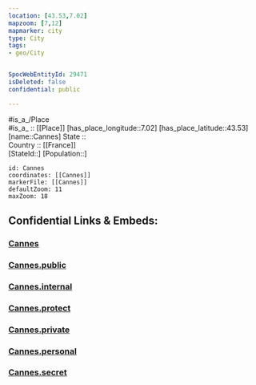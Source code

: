 ```yaml
---
location: [43.53,7.02] 
mapzoom: [7,12] 
mapmarker: city 
type: City
tags:
- geo/City


SpocWebEntityId: 29471
isDeleted: false
confidential: public

---
```

#is_a_/Place  
#is_a_ :: [[Place]] 
[has_place_longitude::7.02] 
[has_place_latitude::43.53] 
[name::Cannes] 
State ::  
Country :: [[France]]  
[StateId::] 
[Population::] 



```leaflet
id: Cannes
coordinates: [[Cannes]] 
markerFile: [[Cannes]] 
defaultZoom: 11 
maxZoom: 18
```


## Confidential Links & Embeds: 

### [Cannes](/_Standards/Earth/Continent/Europe/Europe~West/France/regions~France/Provence-Alpes-Côte_d'Azur/Cannes.md) 

### [Cannes.public](/_public/Earth/Continent/Europe/Europe~West/France/regions~France/Provence-Alpes-Côte_d'Azur/Cannes.public.md) 

### [Cannes.internal](/_internal/Earth/Continent/Europe/Europe~West/France/regions~France/Provence-Alpes-Côte_d'Azur/Cannes.internal.md) 

### [Cannes.protect](/_protect/Earth/Continent/Europe/Europe~West/France/regions~France/Provence-Alpes-Côte_d'Azur/Cannes.protect.md) 

### [Cannes.private](/_private/Earth/Continent/Europe/Europe~West/France/regions~France/Provence-Alpes-Côte_d'Azur/Cannes.private.md) 

### [Cannes.personal](/_personal/Earth/Continent/Europe/Europe~West/France/regions~France/Provence-Alpes-Côte_d'Azur/Cannes.personal.md) 

### [Cannes.secret](/_secret/Earth/Continent/Europe/Europe~West/France/regions~France/Provence-Alpes-Côte_d'Azur/Cannes.secret.md)

